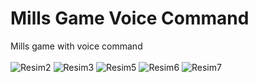 # Mills Game Voice Command
Mills game with voice command 
<br><br>
![Resim2](https://user-images.githubusercontent.com/53579912/121417192-4a9a1a00-c972-11eb-832d-5601b3b7d389.png)
![Resim3](https://user-images.githubusercontent.com/53579912/121417196-4bcb4700-c972-11eb-8ff6-794b171e2a80.png)
![Resim5](https://user-images.githubusercontent.com/53579912/121417204-4c63dd80-c972-11eb-8959-81c6b012f179.png)
![Resim6](https://user-images.githubusercontent.com/53579912/121417205-4cfc7400-c972-11eb-853b-d93412f911df.png)
![Resim7](https://user-images.githubusercontent.com/53579912/121417206-4cfc7400-c972-11eb-8cf8-73d10cabb0f1.png)
